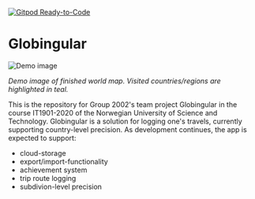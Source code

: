 [![Gitpod Ready-to-Code](https://img.shields.io/badge/Gitpod-Ready--to--Code-darkred?logo=gitpod)](https://gitpod.idi.ntnu.no/#https://gitlab.stud.idi.ntnu.no/it1901/groups-2020/gr2002/gr2002)

# Globingular
![Demo image](https://i.imgur.com/vvJMFYq.png)

*Demo image of finished world map. Visited countries/regions are highlighted in teal.*

This is the repository for Group 2002's team project Globingular in the course IT1901-2020 of the Norwegian University of Science and Technology. Globingular is a solution for logging one's travels, currently supporting country-level precision. As development continues, the app is expected to support:
- cloud-storage
- export/import-functionality
- achievement system
- trip route logging
- subdivion-level precision

